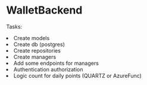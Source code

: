 # WalletBackend
Tasks:
<li>Create models</li>
<li>Create db (postgres)</li>
<li>Create repositories</li>
<li>Create managers</li>
<li>Add some endpoints for managers</li>
<li>Authentication authorization</li>
<li>Logic count for daily points (QUARTZ or AzureFunc)</li>


